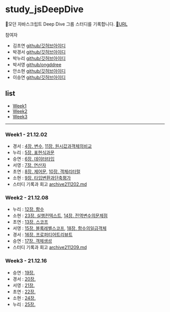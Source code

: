 # study_jsDeepDive

🦎모던 자바스크립트 Deep Dive 그룹 스터디를 기록합니다. [🔗URL](https://nurimeansworld.github.io/study_jsDeepDive/)

참여자

- 김초연 [github/깃허브아이디](깃허브주소)
- 박경서 [github/깃허브아이디](깃허브주소)
- 박누리 [github/깃허브아이디](깃허브주소)
- 박서영 [github/ongddree](깃허브주소)
- 안소현 [github/깃허브아이디](깃허브주소)
- 이승연 [github/깃허브아이디](깃허브주소)

## list

- [Week1](#week1)
- [Week2](#week2)
- [Week3](#week3)

---

### <span id="week1">Week1 - 21.12.02</span>

- 경서 : [4장. 변수](), [11장. 원시값과객체의비교]()
- 누리 : [5장. 표현식과문](https://github.com/nurimeansworld/study_jsDeepDive/blob/main/Week1/005_표현식과문)
- 승연 : [6장. 데이터타입]()
- 서영 : [7장. 연산자]()
- 초연 : [8장. 제어문](), [10장. 객체리터럴]()
- 소현 : [9장. 타입변환과단축평가]()
- 스터디 기록과 회고 [archive211202.md](https://github.com/nurimeansworld/study_jsDeepDive/blob/main/Week1/archive211202.md)

### <span id="week2">Week2 - 21.12.08</span>

- 누리 : [12장. 함수](https://github.com/nurimeansworld/study_jsDeepDive/blob/main/Week2/012_함수.md)
- 소현 : [23장. 실행컨텍스트](), [14장. 전역변수의문제점]()
- 초연 : [13장. 스코프]()
- 서영 : [15장. 블록레벨스코프](), [18장. 함수의일급객체]()
- 경서 : [16장. 프로퍼티어트리뷰트]()
- 승연 : [17장. 객체생성]()
- 스터디 기록과 회고 [archive211209.md](https://github.com/nurimeansworld/study_jsDeepDive/blob/main/Week2/archive211209.md)

### <span id="week3">Week3 - 21.12.16</span>

- 승연 : [19장. ]()
- 경서 : [20장. ]()
- 서영 : [21장. ]()
- 초연 : [22장. ]()
- 소현 : [24장. ]()
- 누리 : [25장. ]()
